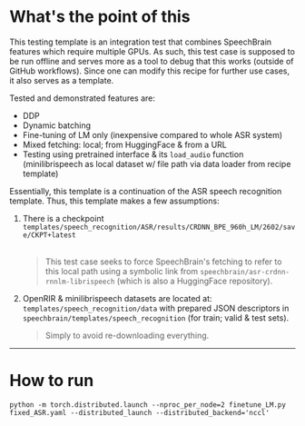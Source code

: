 # What's the point of this

This testing template is an integration test that combines SpeechBrain features which require multiple GPUs. As such, this test case is supposed to be run offline and serves more as a tool to debug that this works (outside of GitHub workflows). Since one can modify this recipe for further use cases, it also serves as a template.

Tested and demonstrated features are:
* DDP
* Dynamic batching
* Fine-tuning of LM only (inexpensive compared to whole ASR system)
* Mixed fetching: local; from HuggingFace & from a URL
* Testing using pretrained interface & its `load_audio` function<br/>(minilibrispeech as local dataset w/ file path via data loader from recipe template)

Essentially, this template is a continuation of the ASR speech recognition template. Thus, this template makes a few assumptions:
1. There is a checkpoint `templates/speech_recognition/ASR/results/CRDNN_BPE_960h_LM/2602/save/CKPT+latest` <br/><br/>
   > This test case seeks to force SpeechBrain's fetching to refer to this local path using a symbolic link from `speechbrain/asr-crdnn-rnnlm-librispeech` (which is also a HuggingFace repository).
2. OpenRIR & minilibrispeech datasets are located at: `templates/speech_recognition/data` with prepared JSON descriptors in `speechbrain/templates/speech_recognition` (for train; valid & test sets).
   > Simply to avoid re-downloading everything.

---

# How to run

```shell
python -m torch.distributed.launch --nproc_per_node=2 finetune_LM.py fixed_ASR.yaml --distributed_launch --distributed_backend='nccl'
```
